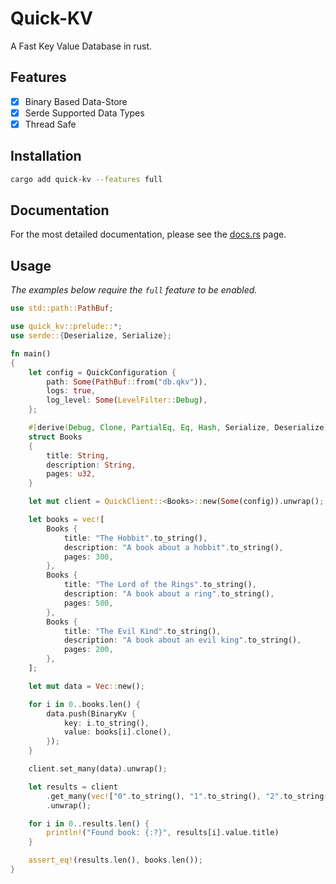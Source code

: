 # Quick-KV

A Fast Key Value Database in rust.

## Features

- [x] Binary Based Data-Store
- [x] Serde Supported Data Types
- [x] Thread Safe

## Installation

```bash
cargo add quick-kv --features full
```

## Documentation

For the most detailed documentation, please see the [docs.rs](https://docs.rs/quick-kv) page.

## Usage

*The examples below require the `full` feature to be enabled.*
```rust
use std::path::PathBuf;

use quick_kv::prelude::*;
use serde::{Deserialize, Serialize};

fn main()
{
    let config = QuickConfiguration {
        path: Some(PathBuf::from("db.qkv")),
        logs: true,
        log_level: Some(LevelFilter::Debug),
    };

    #[derive(Debug, Clone, PartialEq, Eq, Hash, Serialize, Deserialize)]
    struct Books
    {
        title: String,
        description: String,
        pages: u32,
    }

    let mut client = QuickClient::<Books>::new(Some(config)).unwrap();

    let books = vec![
        Books {
            title: "The Hobbit".to_string(),
            description: "A book about a hobbit".to_string(),
            pages: 300,
        },
        Books {
            title: "The Lord of the Rings".to_string(),
            description: "A book about a ring".to_string(),
            pages: 500,
        },
        Books {
            title: "The Evil Kind".to_string(),
            description: "A book about an evil king".to_string(),
            pages: 200,
        },
    ];

    let mut data = Vec::new();

    for i in 0..books.len() {
        data.push(BinaryKv {
            key: i.to_string(),
            value: books[i].clone(),
        });
    }

    client.set_many(data).unwrap();

    let results = client
        .get_many(vec!["0".to_string(), "1".to_string(), "2".to_string()])
        .unwrap();

    for i in 0..results.len() {
        println!("Found book: {:?}", results[i].value.title)
    }

    assert_eq!(results.len(), books.len());
}
```